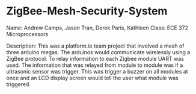 # ZigBee-Mesh-Security-System

Name: Andrew Camps, Jason Tran, Derek Paris, Kathleen
Class: ECE 372 Microprocessors

Description: This was a platform.io team project that involved a mesh
of three arduino megas. The arduinos would communicate wirelessly 
using a ZigBee protocol. To relay information to each Zigbee module
UART was used. The information that was relayed from module to module
was if a ultrasonic sensor was trigger. This was trigger a buzzer
on all modules at once and an LCD display screen would tell the user
what module was triggered.
